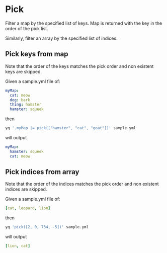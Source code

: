 # Pick

Filter a map by the specified list of keys. Map is returned with the key in the order of the pick list.

Similarly, filter an array by the specified list of indices.

## Pick keys from map
Note that the order of the keys matches the pick order and non existent keys are skipped.

Given a sample.yml file of:
```yaml
myMap:
  cat: meow
  dog: bark
  thing: hamster
  hamster: squeek
```
then
```bash
yq '.myMap |= pick(["hamster", "cat", "goat"])' sample.yml
```
will output
```yaml
myMap:
  hamster: squeek
  cat: meow
```

## Pick indices from array
Note that the order of the indices matches the pick order and non existent indices are skipped.

Given a sample.yml file of:
```yaml
[cat, leopard, lion]
```
then
```bash
yq 'pick([2, 0, 734, -5])' sample.yml
```
will output
```yaml
[lion, cat]
```

